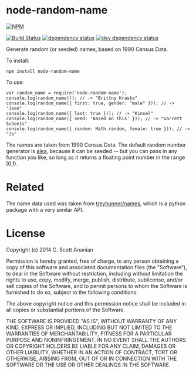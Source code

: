 # node-random-name
[![NPM][NPM1]][NPM2]

[![Build Status][1]][2] [![dependency status][3]][4] [![dev dependency status][5
]][6]

Generate random (or seeded) names, based on 1990 Census Data.

To install:
```
npm install node-random-name
```

To use:
```
var random_name = require('node-random-name');
console.log(random_name()); // -> "Brittny Kraska"
console.log(random_name({ first: true, gender: "male" })); // -> "Jean"
console.log(random_name({ last: true })); // -> "Kinsel"
console.log(random_name({ seed: 'Based on this' })); // -> "Garrett Scheets"
console.log(random_name({ random: Math.random, female: true })); // -> "Jo"
```

The names are taken from 1990 Census Data.  The default random number
generator is [alea](https://www.npmjs.com/package/alea), because it
can be seeded -- but you can pass in any function you like, so long
as it returns a floating point number in the range \[0,1\).

# Related

The name data used was taken from
[treyhunner/names](https://github.com/treyhunner/names), which is a
python package with a very similar API.

# License
Copyright (c) 2014 C. Scott Ananian

Permission is hereby granted, free of charge, to any person obtaining a copy
of this software and associated documentation files (the "Software"), to deal
in the Software without restriction, including without limitation the rights
to use, copy, modify, merge, publish, distribute, sublicense, and/or sell
copies of the Software, and to permit persons to whom the Software is
furnished to do so, subject to the following conditions:

The above copyright notice and this permission notice shall be included in
all copies or substantial portions of the Software.

THE SOFTWARE IS PROVIDED "AS IS", WITHOUT WARRANTY OF ANY KIND, EXPRESS OR
IMPLIED, INCLUDING BUT NOT LIMITED TO THE WARRANTIES OF MERCHANTABILITY,
FITNESS FOR A PARTICULAR PURPOSE AND NONINFRINGEMENT. IN NO EVENT SHALL THE
AUTHORS OR COPYRIGHT HOLDERS BE LIABLE FOR ANY CLAIM, DAMAGES OR OTHER
LIABILITY, WHETHER IN AN ACTION OF CONTRACT, TORT OR OTHERWISE, ARISING FROM,
OUT OF OR IN CONNECTION WITH THE SOFTWARE OR THE USE OR OTHER DEALINGS IN
THE SOFTWARE.

[NPM1]: https://nodei.co/npm/node-random-name.png
[NPM2]: https://nodei.co/npm/node-random-name/

[1]: https://travis-ci.org/cscott/node-random-name.svg
[2]: https://travis-ci.org/cscott/node-random-name
[3]: https://david-dm.org/cscott/node-random-name.svg
[4]: https://david-dm.org/cscott/node-random-name
[5]: https://david-dm.org/cscott/node-random-name/dev-status.svg
[6]: https://david-dm.org/cscott/node-random-name#info=devDependencies

